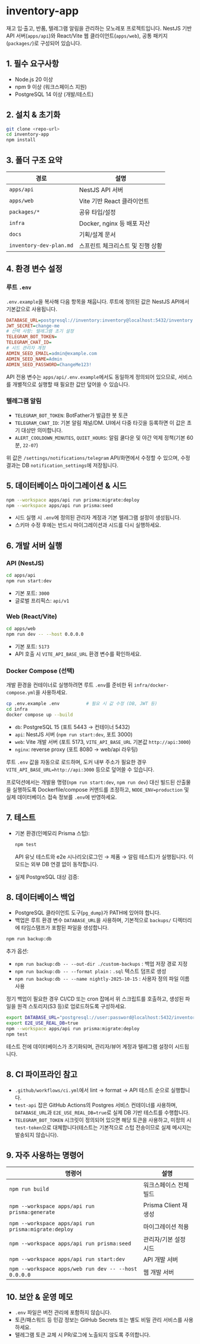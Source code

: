 # inventory-app

재고 입·출고, 반품, 텔레그램 알림을 관리하는 모노레포 프로젝트입니다. NestJS 기반 API 서버(`apps/api`)와 React/Vite 웹 클라이언트(`apps/web`), 공통 패키지(`packages/`)로 구성되어 있습니다.

## 1. 필수 요구사항

- Node.js 20 이상
- npm 9 이상 (워크스페이스 지원)
- PostgreSQL 14 이상 (개발/테스트)

## 2. 설치 & 초기화

```bash
git clone <repo-url>
cd inventory-app
npm install
```

## 3. 폴더 구조 요약

| 경로              | 설명                                   |
| ----------------- | -------------------------------------- |
| `apps/api`        | NestJS API 서버                        |
| `apps/web`        | Vite 기반 React 클라이언트             |
| `packages/*`      | 공유 타입/설정                         |
| `infra`           | Docker, nginx 등 배포 자산             |
| `docs`            | 기획/설계 문서                         |
| `inventory-dev-plan.md` | 스프린트 체크리스트 및 진행 상황  |

## 4. 환경 변수 설정

### 루트 `.env`

`.env.example`을 복사해 다음 항목을 채웁니다. 루트에 정의된 값은 NestJS API에서 기본값으로 사용됩니다.

```ini
DATABASE_URL=postgresql://inventory:inventory@localhost:5432/inventory
JWT_SECRET=change-me
# 선택 사항: 텔레그램 초기 설정
TELEGRAM_BOT_TOKEN=
TELEGRAM_CHAT_ID=
# 시드 관리자 계정
ADMIN_SEED_EMAIL=admin@example.com
ADMIN_SEED_NAME=Admin
ADMIN_SEED_PASSWORD=ChangeMe123!
```

API 전용 변수는 `apps/api/.env.example`에서도 동일하게 정의되어 있으므로, 서비스를 개별적으로 실행할 때 필요한 값만 덮어쓸 수 있습니다.

### 텔레그램 알림

- `TELEGRAM_BOT_TOKEN`: BotFather가 발급한 봇 토큰
- `TELEGRAM_CHAT_ID`: 기본 알림 채널/DM. UI에서 다중 타깃을 등록하면 이 값은 초기 대상만 의미합니다.
- `ALERT_COOLDOWN_MINUTES`, `QUIET_HOURS`: 알림 쿨다운 및 야간 억제 정책(기본 60분, `22-07`)

위 값은 `/settings/notifications/telegram` API/화면에서 수정할 수 있으며, 수정 결과는 DB `notification_settings`에 저장됩니다.

## 5. 데이터베이스 마이그레이션 & 시드

```bash
npm --workspace apps/api run prisma:migrate:deploy
npm --workspace apps/api run prisma:seed
```

- 시드 실행 시 `.env`에 정의된 관리자 계정과 기본 텔레그램 설정이 생성됩니다.
- 스키마 수정 후에는 반드시 마이그레이션과 시드를 다시 실행하세요.

## 6. 개발 서버 실행

### API (NestJS)

```bash
cd apps/api
npm run start:dev
```

- 기본 포트: `3000`
- 글로벌 프리픽스: `api/v1`

### Web (React/Vite)

```bash
cd apps/web
npm run dev -- --host 0.0.0.0
```

- 기본 포트: `5173`
- API 호출 시 `VITE_API_BASE_URL` 환경 변수를 확인하세요.

### Docker Compose (선택)

개발 환경을 컨테이너로 실행하려면 루트 `.env`를 준비한 뒤 `infra/docker-compose.yml`을 사용하세요.

```bash
cp .env.example .env          # 필요 시 값 수정 (DB, JWT 등)
cd infra
docker compose up --build
```

- `db`: PostgreSQL 15 (포트 5443 → 컨테이너 5432)
- `api`: NestJS 서버 (`npm run start:dev`, 포트 3000)
- `web`: Vite 개발 서버 (포트 5173, `VITE_API_BASE_URL` 기본값 `http://api:3000`)
- `nginx`: reverse proxy (포트 8080 → web/api 라우팅)

루트 `.env` 값을 자동으로 로드하며, 도커 내부 주소가 필요한 경우 `VITE_API_BASE_URL=http://api:3000` 등으로 덮어쓸 수 있습니다.

프로덕션에서는 개발용 명령(`npm run start:dev`, `npm run dev`) 대신 빌드된 산출물을 실행하도록 Dockerfile/compose 커맨드를 조정하고, `NODE_ENV=production` 및 실제 데이터베이스 접속 정보를 `.env`에 반영하세요.

## 7. 테스트

- 기본 환경(인메모리 Prisma 스텁):

  ```bash
  npm test
  ```

  API 유닛 테스트와 e2e 시나리오(로그인 → 제품 → 알림 테스트)가 실행됩니다. 이 모드는 외부 DB 연결 없이 동작합니다.

- 실제 PostgreSQL 대상 검증:

## 8. 데이터베이스 백업

- PostgreSQL 클라이언트 도구(`pg_dump`)가 PATH에 있어야 합니다.
- 백업은 루트 환경 변수 `DATABASE_URL`을 사용하며, 기본적으로 `backups/` 디렉터리에 타임스탬프가 포함된 파일을 생성합니다.

```bash
npm run backup:db
```

추가 옵션:

- `npm run backup:db -- --out-dir ./custom-backups` : 백업 저장 경로 지정
- `npm run backup:db -- --format plain` : `.sql` 텍스트 덤프로 생성
- `npm run backup:db -- --name nightly-2025-10-15` : 사용자 정의 파일 이름 사용

정기 백업이 필요한 경우 CI/CD 또는 cron 잡에서 위 스크립트를 호출하고, 생성된 파일을 원격 스토리지(S3 등)로 업로드하도록 구성하세요.

  ```bash
  export DATABASE_URL="postgresql://user:password@localhost:5432/inventory_test"
  export E2E_USE_REAL_DB=true
  npm --workspace apps/api run prisma:migrate:deploy
  npm test
  ```

  테스트 전에 데이터베이스가 초기화되며, 관리자/뷰어 계정과 텔레그램 설정이 시드됩니다.

## 8. CI 파이프라인 참고

- `.github/workflows/ci.yml`에서 lint → format → API 테스트 순으로 실행합니다.
- `test-api` 잡은 GitHub Actions의 Postgres 서비스 컨테이너를 사용하며, `DATABASE_URL`과 `E2E_USE_REAL_DB=true`로 실제 DB 기반 테스트를 수행합니다.
- `TELEGRAM_BOT_TOKEN` 시크릿이 정의되어 있으면 해당 토큰을 사용하고, 미정의 시 `test-token`으로 대체합니다(테스트는 기본적으로 스텁 전송이므로 실제 메시지는 발송되지 않습니다).

## 9. 자주 사용하는 명령어

| 명령어                                                     | 설명                                |
| ---------------------------------------------------------- | ----------------------------------- |
| `npm run build`                                            | 워크스페이스 전체 빌드              |
| `npm --workspace apps/api run prisma:generate`            | Prisma Client 재생성                |
| `npm --workspace apps/api run prisma:migrate:deploy`      | 마이그레이션 적용                   |
| `npm --workspace apps/api run prisma:seed`                | 관리자/기본 설정 시드               |
| `npm --workspace apps/api run start:dev`                  | API 개발 서버                        |
| `npm --workspace apps/web run dev -- --host 0.0.0.0`      | 웹 개발 서버                         |

## 10. 보안 & 운영 메모

- `.env` 파일은 버전 관리에 포함하지 않습니다.
- 토큰/패스워드 등 민감 정보는 GitHub Secrets 또는 별도 비밀 관리 서비스를 사용하세요.
- 텔레그램 토큰 교체 시 PR/로그에 노출되지 않도록 주의합니다.
